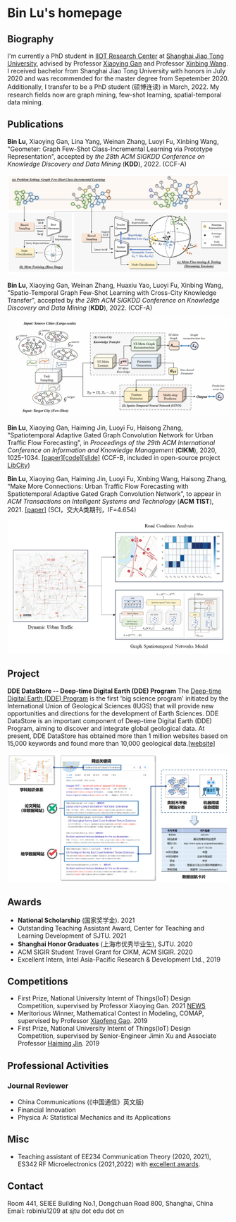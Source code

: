 # Bin Lu's homepage

## Biography
I'm currently a PhD student in [IIOT Research Center](http://iiot.sjtu.edu.cn/) at [Shanghai Jiao Tong University](http://en.sjtu.edu.cn/), advised by Professor [Xiaoying Gan](https://iwct.sjtu.edu.cn/Personal/xygan/) and Professor [Xinbing Wang](https://www.cs.sjtu.edu.cn/~wang-xb/). I received bachelor from Shanghai Jiao Tong University with honors in July 2020 and was recommended for the master degree from Sepetember 2020. Additionally, I transfer to be a PhD student (硕博连读) in March, 2022. My research fields now are graph mining, few-shot learning, spatial-temporal data mining.

## Publications

**Bin Lu**, Xiaoying Gan, Lina Yang, Weinan Zhang, Luoyi Fu, Xinbing Wang, "Geometer: Graph Few-Shot Class-Incremental Learning via Prototype Representation", accepted by *the 28th ACM SIGKDD Conference on Knowledge Discovery and Data Mining* (**KDD**), 2022. (CCF-A)

![Geometer](images/Geometer.png)

**Bin Lu**, Xiaoying Gan, Weinan Zhang, Huaxiu Yao, Luoyi Fu, Xinbing Wang, "Spatio-Temporal Graph Few-Shot Learning with Cross-City Knowledge Transfer", accepted by *the 28th ACM SIGKDD Conference on Knowledge Discovery and Data Mining* (**KDD**), 2022. (CCF-A)

![ST-GFSL](images/ST-GFSL.png)

**Bin Lu**, Xiaoying Gan, Haiming Jin, Luoyi Fu, Haisong Zhang, "Spatiotemporal Adaptive Gated Graph Convolution Network for Urban Traffic Flow Forecasting", in *Proceedings of the 29th ACM International Conference on Information and Knowledge Management* (**CIKM**), 2020, 1025-1034. [\[paper\]](https://dl.acm.org/doi/10.1145/3340531.3411894)[\[code\]](https://github.com/RobinLu1209/STAG-GCN)[\[slide\]](https://github.com/RobinLu1209/robinlu1209.github.io/raw/master/files/CIKM_fp0393_PPT.pdf) (CCF-B, included in open-source project [LibCity](https://github.com/LibCity/Bigscity-LibCity))

**Bin Lu**, Xiaoying Gan, Haiming Jin, Luoyi Fu, Xinbing Wang, Haisong Zhang, “Make More Connections: Urban Traffic Flow Forecasting with Spatiotemporal Adaptive Gated Graph Convolution Network”, to appear in *ACM Transactions on Intelligent Systems and Technology* (**ACM TIST**), 2021. [\[paper\]](https://dl.acm.org/doi/10.1145/3488902) (SCI，交大A类期刊，IF=4.654)

![Urban Traffic Flow Forecasting based on Graph Neural Network](images/ag_gcn.png)

## Project

**DDE DataStore -- Deep-time Digital Earth (DDE) Program** The [Deep-time Digital Earth (DDE) Program](https://www.ddeworld.org/) is the first 'big science program' initiated by the International Union of Geological Sciences (IUGS) that will provide new opportunities and directions for the development of Earth Sciences. DDE DataStore is an important component of Deep-time Digital Earth (DDE) Program, aiming to discover and integrate global geological data. At present, DDE DataStore has obtained more than 1 million websites based on 15,000 keywords and found more than 10,000 geological data.[\[website\]](https://datastore.acemap.info/#/)

![dde datastore](images/dde_datastore.png)

## Awards
- **National Scholarship** (国家奖学金). 2021
- Outstanding Teaching Assistant Award, Center for Teaching and Learning Development of SJTU. 2021
- **Shanghai Honor Graduates** (上海市优秀毕业生), SJTU. 2020
- ACM SIGIR Student Travel Grant for CIKM, ACM SIGIR. 2020
- Excellent Intern, Intel Asia-Pacific Research \& Development Ltd., 2019

## Competitions
- First Prize, National University Internt of Things(IoT) Design Competition, supervised by Professor Xiaoying Gan. 2021 [NEWS](https://news.sjtu.edu.cn/jdyw/20210927/158841.html)
- Meritorious Winner, Mathematical Contest in Modeling, COMAP, supervised by Professor [Xiaofeng Gao](http://www.cs.sjtu.edu.cn/~gao-xf/). 2019
- First Prize, National University Internt of Things(IoT) Design Competition, supervised by Senior-Engineer Jimin Xu and Associate Professor [Haiming Jin](http://jhc.sjtu.edu.cn/~haimingjin/). 2019

## Professional Activities
### Journal Reviewer
- China Communications (《中国通信》英文版)
- Financial Innovation
- Physica A: Statistical Mechanics and its Applications

## Misc
- Teaching assistant of EE234 Communication Theory (2020, 2021), ES342 RF Microelectronics (2021,2022) with [excellent awards](http://ctld.sjtu.edu.cn/news/811).

## Contact
Room 441, SEIEE Building No.1, Dongchuan Road 800, Shanghai, China
Email: robinlu1209 at sjtu dot edu dot cn

<script type='text/javascript' id='clustrmaps' src='//cdn.clustrmaps.com/map_v2.js?cl=ffffff&w=a&t=tt&d=-MrFRY-MBf5P9USuoAfhOtuc63TCc8lVoFP1mPplWDg'></script>
